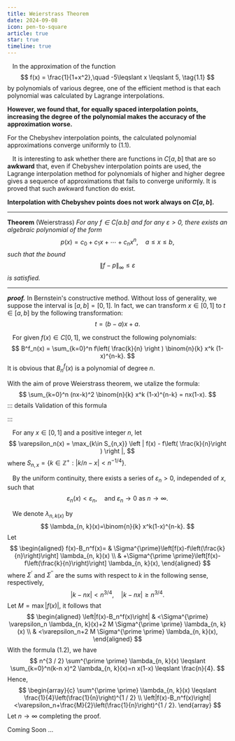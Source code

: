 ```yaml
---
title: Weierstrass Theorem
date: 2024-09-08
icon: pen-to-square
article: true
star: true
timeline: true
---
```


&nbsp;&nbsp; In the approximation of the function 
$$
f(x) = \frac{1}{1+x^2},\quad -5\leqslant x \leqslant 5, \tag{1.1}
$$
by polynomials of various degree, one of the efficient method is that each polynomial was calculated by Lagrange interpolations. 

<b>However, we found that, for equally spaced interpolation points, increasing the degree of the polynomial makes the accuracy of the approximation worse.</b>

For the Chebyshev interpolation points, the calculated polynomial approximations converge uniformly to (1.1).

&nbsp;&nbsp; It is interesting to ask whether there are functions in $C[a,b]$ that are so **awkward** that, even if Chebyshev interpolation points are used, the Lagrange interpolation method for polynomials of higher and higher degree gives a sequence of approximations that fails to converge uniformly. It is proved that such awkward function do exist.

<b>Interpolation with Chebyshev points does not work always on $C[a,b]$.</b>

<hr>

**Theorem** (Weierstrass) *For any $f\in C[a.b]$ and for any $\varepsilon >0$, there exists an algebraic polynomial of the form*
$$
p(x) = c_0 + c_1 x + \cdots + c_n x^n,\quad a\leqslant x \leqslant b,
$$
*such that the bound*
$$
\| f- p\|_\infty \leqslant \varepsilon
$$
*is satisfied.*

<hr>

<b>*proof.*</b> In Bernstein's constructive method. Without loss of generality, we suppose the interval is $[a,b] = [0,1]$. In fact, we can transform $x\in [0,1]$ to $t\in[a,b]$ by the following transformation:
$$
t = (b-a) x + a.
$$

&nbsp;&nbsp; For given $f(x) \in C[0,1]$, we construct the following polynomials:
$$
B^f_n(x) = \sum_{k=0}^n f\left( \frac{k}{n} \right ) \binom{n}{k} x^k (1-x)^{n-k}.
$$
It is obvious that $B^f_n(x)$ is a polynomial of degree $n$.

With the aim of prove Weierstrass theorem, we utalize the formula:
$$
\sum_{k=0}^n (nx-k)^2 \binom{n}{k} x^k (1-x)^{n-k} = nx(1-x). 
$$
::: details Validation of this formula

:::

&nbsp;&nbsp; For any $x\in [0,1]$ and a positive integer $n$, let
$$
\varepsilon_n(x) = \max_{k\in S_{n,x}} \left | f(x) - f\left( \frac{k}{n}\right ) \right |,
$$
where $S_{n,x} = \{k\in \mathbb{Z}^+: |{k}/{n} - x| < n^{-1/4} \}$.

&nbsp;&nbsp; By the uniform continuity, there exists a series of $\varepsilon_n > 0$, independed of $x$, such that
$$
\varepsilon_n(x) < \varepsilon_n, \quad \text{and} \ \varepsilon_n \to 0 \ \text{as} \ n\to\infty.
$$

&nbsp;&nbsp; We denote $\lambda_{n,k(x)}$ by
$$
\lambda_{n, k}(x)=\binom{n}{k} x^k(1-x)^{n-k}.
$$
Let 
$$
\begin{aligned}
f(x)-B_n^f(x)= & \Sigma^{\prime}\left[f(x)-f\left(\frac{k}{n}\right)\right] \lambda_{n, k}(x) \\
& +\Sigma^{\prime \prime}\left[f(x)-f\left(\frac{k}{n}\right)\right] \lambda_{n, k}(x),
\end{aligned}
$$
where $\Sigma^{\prime}$ and $\Sigma^{\prime \prime}$ are the sums with respect to $k$ in the following sense, respectively,
$$
|k-n x|<n^{3 / 4},\quad |k-n x| \geqslant n^{3 / 4}.
$$
Let $M = \max |f(x)|$, it follows that
$$
\begin{aligned}
\left|f(x)-B_n^f(x)\right| & <\Sigma^{\prime} \varepsilon_n \lambda_{n, k}(x)+2 M \Sigma^{\prime \prime} \lambda_{n, k}(x) \\
& <\varepsilon_n+2 M \Sigma^{\prime \prime} \lambda_{n, k}(x),
\end{aligned}
$$
With the formula (1.2), we have 
$$
n^{3 / 2} \sum^{\prime \prime} \lambda_{n, k}(x) \leqslant \sum_{k=0}^n(k-n x)^2 \lambda_{n, k}(x)=n x(1-x) \leqslant \frac{n}{4}.
$$
Hence, 
$$
\begin{array}{c}
\sum^{\prime \prime} \lambda_{n, k}(x) \leqslant \frac{1}{4}\left(\frac{1}{n}\right)^{1 / 2} \\
\left|f(x)-B_n^f(x)\right|<\varepsilon_n+\frac{M}{2}\left(\frac{1}{n}\right)^{1 / 2}.
\end{array}
$$
Let $n\to\infty$ completing the proof.



<p>
Coming Soon ... 
</p>
<p>
<br><br><br>
</p>

<DeadLine />